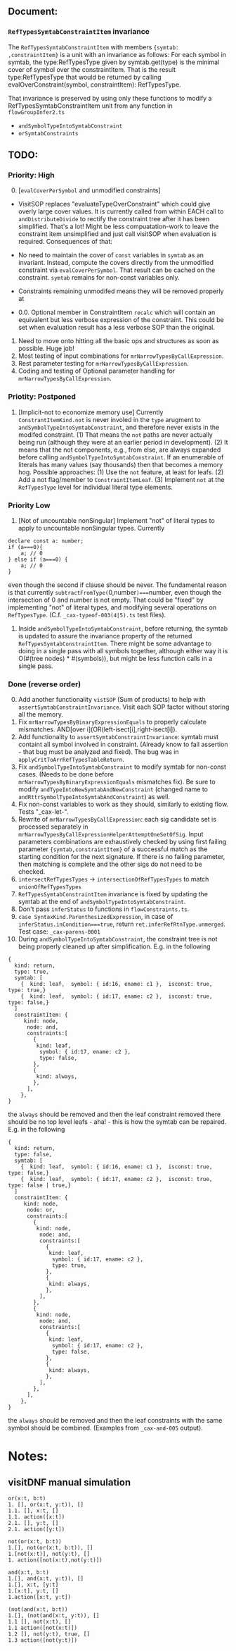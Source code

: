 

## Document:

### `RefTypesSymtabConstraintItem` invariance

The `RefTypesSymtabConstraintItem` with members `{symtab: ,constraintItem}` is a unit with an invariance as follows:
For each symbol in symtab, the type:RefTypesType given by symtab.get(type) is the minimal cover of symbol
over the constraintItem.  That is the result type:RefTypesType that would be returned by calling evalOverConstraint(symbol, constraintItem): RefTypesType.

That invariance is preserved by using only these functions to modify a RefTypesSymtabConstraintItem unit from any function in `flowGroupInfer2.ts`
- `andSymbolTypeIntoSymtabConstraint`
- `orSymtabConstraints`

## TODO:

### Priority: High



0. [`evalCoverPerSymbol` and unmodified constraints]
- VisitSOP replaces "evaluateTypeOverConstraint" which could give overly large cover values.
It is currently called from within EACH call to `andDistributeDivide` to rectify the constraint tree after it has been simplified.
That's a lot! Might be less compuatation-work to leave the constraint item unsimplified and just call visitSOP when evaluation is required.
Consequences of that:
- No need to maintain the cover of `const` variables in `symtab` as an invariant.  Instead, compute the covers directly from the unmodified constraint via `evalCoverPerSymbol`.  That result can be cached on the constraint.  `symtab` remains for non-const variables only.
- Constraints remaining unmodifed means they will be removed properly at 

- 0.0. Optional member in ConstraintItem `recalc` which will contain an equivalent but less verbose expression of the constraint.  This could be set when evaluation result has a less verbose SOP than the original.

1. Need to move onto hitting all the basic ops and structures as soon as possible. Huge job!
1. Most testing of input combinations for `mrNarrowTypesByCallExpression`.
1. Rest parameter testing for `mrNarrowTypesByCallExpression`.
1. Coding and testing of Optional parameter handling for `mrNarrowTypesByCallExpression`.

### Priotity: Postponed

1. [Implicit-not to economize memory use] Currently `ConstrantItemKind.not` is never involed in the `type` arugment to `andSymbolTypeIntoSymtabConstraint`, and therefore never exists in the modifed constraint.  (1) That means the `not` paths are never actually being run (although they were at an earlier period in development).  (2) It means that the not components, e.g., from else, are always expanded before calling `andSymbolTypeIntoSymtabConstraint`.  If an enumerable of literals has many values (say thousands) then that becomes a memory hog. Possible approaches: (1) Use the `not` feature, at least for leafs. (2) Add a not flag/member to `ConstraintItemLeaf`. (3) Implement `not` at the `RefTypesType` level for individual literal type elements.

### Priority Low

1. [Not of uncountable nonSingular] Implement "not" of literal types to apply to uncountable nonSingular types.
Currently
```
declare const a: number;
if (a===0){
    a; // 0
} else if (a===0) {
    a; // 0
}
```
even though the second if clause should be never.  The fundamental reason is that currently
`subtractFromType(`0,number`)===`number, even though the intersection of 0 and number is not empty.
That could be "fixed" by implementing "not" of literal types, and modifying several operations on `RefTypesType`.
(C.f. `_cax-typeof-003(4|5).ts` test files).

1. Inside `andSymbolTypeIntoSymtabConstraint`, before returning, the symtab is updated to assure the invariance property of the returned `RefTypesSymtabConstraintItem`.  There might be some advantage to doing in a single pass with all symbols together, although
either way it is O(#(tree nodes) * #(symbols)), but might be less function calls in a single pass.


### Done (reverse order)

0. Add another functionality `vistSOP` (Sum of products) to help with `assertSymtabConstraintInvariance`.  Visit each SOP factor without storing all the memory.
0. Fix `mrNarrowTypesByBinaryExpressionEquals` to properly calculate mismatches. AND[over i](OR(left-isect[i],right-isect[i]).
0. Add functionality to `assertSymtabConstraintInvariance`: symtab must containt all symbol involved in constraint. (Already know to fail assertion - that bug must be analyzed and fixed). The bug was in `applyCritToArrRefTypesTableReturn`.
0. Fix `andSymbolTypeIntoSymtabConstraint` to modify symtab for non-const cases. (Needs to be done before `mrNarrowTypesByBinaryExpressionEquals` mismatches fix).  Be sure to modify `andTypeIntoNewSymtabAndNewConstraint` (changed name to `andRttrSymbolTypeIntoSymtabAndConstraint`) as well.
0. Fix non-const variables to work as they should, similarly to existing flow.  Tests "_cax-let-".
0. Rewrite of `mrNarrowTypesByCallExpression`:  each sig candidate set is processed separately in `mrNarrowTypesByCallExpressionHelperAttemptOneSetOfSig`.  Input parameters combinations are exhaustively checked by
using first failing parameter `{symtab,constraintItem}` of a successful match as the starting condition for the next signature.  If there is
no failing parameter, then matching is complete and the other sigs do not need to be checked.
0. `intersectRefTypesTypes` -> `intersectionOfRefTypesTypes` to match `unionOfRefTypesTypes`
0. `RefTypesSymtabConstraintItem` invariance is fixed by updating the symtab at the end of `andSymbolTypeIntoSymtabConstraint`.
0. Don't pass `inferStatus` to functions in `flowConstraints.ts`.
0. `case SyntaxKind.ParenthesizedExpression`, in case of `inferStatus.inCondition===true`, return `ret.inferRefRtnType.unmerged`. Test case: `_cax-parens-0001`
0. During `andSymbolTypeIntoSymtabConstraint`, the constraint tree is not being properly cleaned up after simplification.
E.g. in the following
```
{
  kind: return,
  type: true,
  symtab: [
    {  kind: leaf,  symbol: { id:16, ename: c1 },  isconst: true,  type: true,}
    {  kind: leaf,  symbol: { id:17, ename: c2 },  isconst: true,  type: false,}
  ]
  constraintItem: {
     kind: node,
      node: and,
      constraints:[
        {
         kind: leaf,
          symbol: { id:17, ename: c2 },
          type: false,
        },
        {
         kind: always,
        },
      ],
    },
}
```
the `always` should be removed and then the leaf constraint removed there should be no top level leafs - aha! - this is how the symtab can be repaired.
E.g. in the following
```
{
  kind: return,
  type: false,
  symtab: [
    {  kind: leaf,  symbol: { id:16, ename: c1 },  isconst: true,  type: false,}
    {  kind: leaf,  symbol: { id:17, ename: c2 },  isconst: true,  type: false | true,}
  ]
  constraintItem: {
     kind: node,
      node: or,
      constraints:[
        {
         kind: node,
          node: and,
          constraints:[
            {
             kind: leaf,
              symbol: { id:17, ename: c2 },
              type: true,
            },
            {
             kind: always,
            },
          ],
        },
        {
         kind: node,
          node: and,
          constraints:[
            {
             kind: leaf,
              symbol: { id:17, ename: c2 },
              type: false,
            },
            {
             kind: always,
            },
          ],
        },
      ],
    },
}
```
the `always` should be removed and then the leaf constraints with the same symbol should be combined.
(Examples from `_cax-and-005` output).


# Notes:

## visitDNF manual simulation

```
or(x:t, b:t)
1. [], or(x:t, y:t)), []
1.1. [], x:t, []
1.1. action([x:t])
2.1. [], y:t, []
2.1. action([y:t])
```

```
not(or(x:t, b:t))
1.[], not(or(x:t, b:t)), []
1.[not(x:t)], not(y:t), []
1. action([not(x:t),not(y:t)])

```

```
and(x:t, b:t)
1.[], and(x:t, y:t)), []
1.[], x:t, [y:t]
1.[x:t], y:t, []
1.action([x:t, y:t])
```

```
(not(and(x:t, b:t))
1.[], (not(and(x:t, y:t)), []
1.1 [], not(x:t), []
1.1 action([not(x:t)])
1.2 [], not(y:t), true, []
1.3 action([not(y:t)])
```

